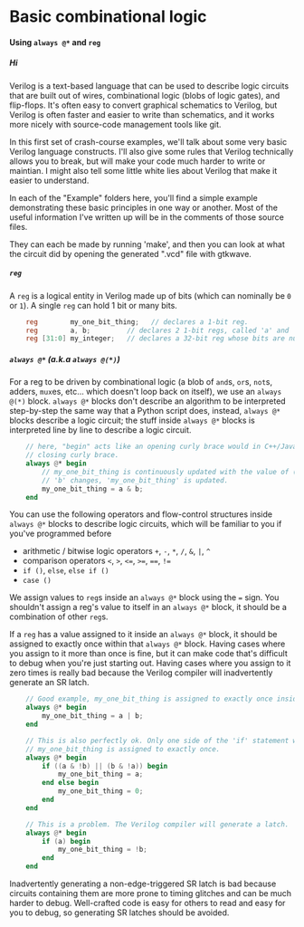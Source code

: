 # Basic combinational logic

#### Using `always @*` and `reg`


##### Hi

Verilog is a text-based language that can be used to describe logic circuits that are built out of wires, combinational logic (blobs of logic gates), and flip-flops. It's often easy to convert graphical schematics to Verilog, but Verilog is often faster and easier to write than schematics, and it works more nicely with source-code management tools like git.

In this first set of crash-course examples, we'll talk about some very basic Verilog language constructs. I'll also give some rules that Verilog technically allows you to break, but will make your code much harder to write or maintian. I might also tell some little white lies about Verilog that make it easier to understand.

In each of the "Example" folders here, you'll find a simple example demonstrating these basic principles in one way or another. Most of the useful information I've written up will be in the comments of those source files.

They can each be made by running 'make', and then you can look at what the circuit did by opening the generated ".vcd" file with gtkwave.

##### `reg`
A `reg` is a logical entity in Verilog made up of bits (which can nominally be `0` or `1`). A single `reg` can hold 1 bit or many bits.

```Verilog
    reg        my_one_bit_thing;   // declares a 1-bit reg.
    reg        a, b;         // declares 2 1-bit regs, called 'a' and 'b'.
    reg [31:0] my_integer;   // declares a 32-bit reg whose bits are numbered 0 to 31.
```

##### `always @*` (a.k.a `always @(*)`)
For a reg to be driven by combinational logic (a blob of `and`s, `or`s, `not`s, adders, `mux`es, etc... which doesn't loop back on itself), we use an `always @(*)` block. `always @*` blocks don't describe an algorithm to be interpreted step-by-step the same way that a Python script does, instead, `always @*` blocks describe a logic circuit; the stuff inside `always @*` blocks is interpreted line by line to describe a logic circuit.

```Verilog
    // here, "begin" acts like an opening curly brace would in C++/Java, and "end" acts like a
    // closing curly brace.
    always @* begin
        // my_one_bit_thing is continuously updated with the value of (a & b); immediately after 'a' or
        // 'b' changes, 'my_one_bit_thing' is updated.
        my_one_bit_thing = a & b;
    end
```

You can use the following operators and flow-control structures inside `always @*` blocks to describe logic circuits, which will be familiar to you if you've programmed before
  * arithmetic / bitwise logic operators `+`, `-`, `*`, `/`, `&`, `|`, `^`
  * comparison operators `<`, `>`, `<=`, `>=`, `==`, `!=`
  * `if ()`, `else`, `else if ()`
  * `case ()`

We assign values to `reg`s inside an `always @*` block using the `=` sign. You shouldn't assign a reg's value to itself in an `always @*` block, it should be a combination of other `reg`s.

If a `reg` has a value assigned to it inside an `always @*` block, it should be assigned to exactly once within that `always @*` block. Having cases where you assign to it more than once is fine, but it can make code that's difficult to debug when you're just starting out. Having cases where you assign to it zero times is really bad because the Verilog compiler will inadvertently generate an SR latch.

```Verilog
    // Good example, my_one_bit_thing is assigned to exactly once inside this always @* block.
    always @* begin
        my_one_bit_thing = a | b;
    end

    // This is also perfectly ok. Only one side of the 'if' statement will ever be true, so
    // my_one_bit_thing is assigned to exactly once.
    always @* begin
        if ((a & !b) || (b & !a)) begin
            my_one_bit_thing = a;
        end else begin
            my_one_bit_thing = 0;
        end
    end

    // This is a problem. The Verilog compiler will generate a latch.
    always @* begin
        if (a) begin
            my_one_bit_thing = !b;
        end
    end
```
Inadvertently generating a non-edge-triggered SR latch is bad because circuits containing them are more prone to timing glitches and can be much harder to debug. Well-crafted code is easy for others to read and easy for you to debug, so generating SR latches should be avoided.
